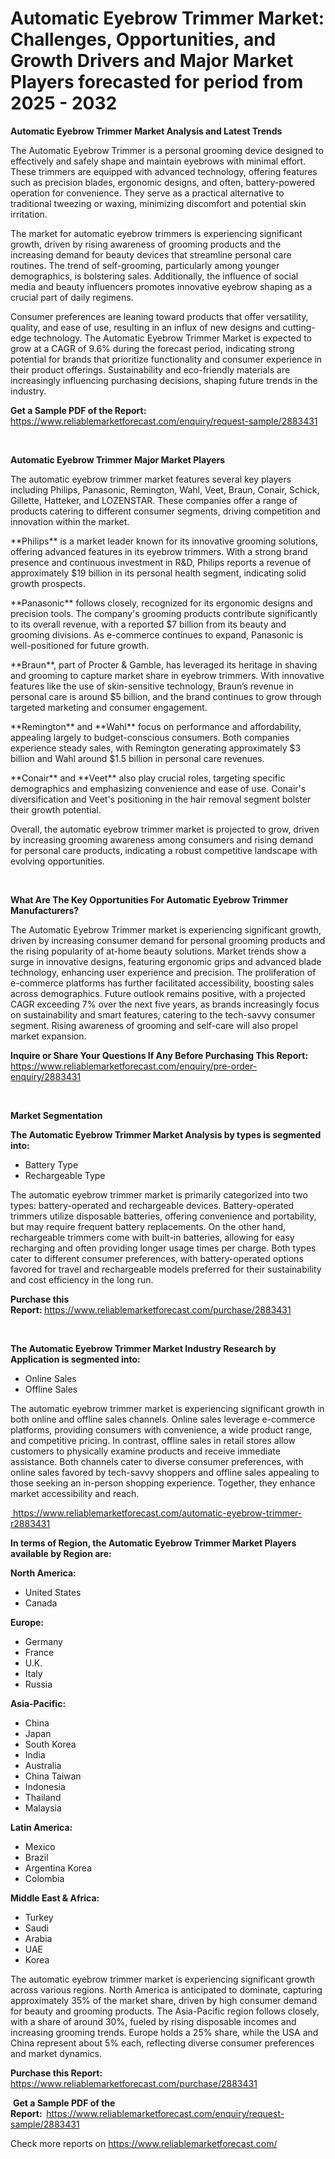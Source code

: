 <p><h1>Automatic Eyebrow Trimmer Market: Challenges, Opportunities, and Growth Drivers and Major Market Players forecasted for period from 2025 - 2032</h1></p><p><strong>Automatic Eyebrow Trimmer Market Analysis and Latest Trends</strong></p>
<p><p>The Automatic Eyebrow Trimmer is a personal grooming device designed to effectively and safely shape and maintain eyebrows with minimal effort. These trimmers are equipped with advanced technology, offering features such as precision blades, ergonomic designs, and often, battery-powered operation for convenience. They serve as a practical alternative to traditional tweezing or waxing, minimizing discomfort and potential skin irritation.</p><p>The market for automatic eyebrow trimmers is experiencing significant growth, driven by rising awareness of grooming products and the increasing demand for beauty devices that streamline personal care routines. The trend of self-grooming, particularly among younger demographics, is bolstering sales. Additionally, the influence of social media and beauty influencers promotes innovative eyebrow shaping as a crucial part of daily regimens.</p><p>Consumer preferences are leaning toward products that offer versatility, quality, and ease of use, resulting in an influx of new designs and cutting-edge technology. The Automatic Eyebrow Trimmer Market is expected to grow at a CAGR of 9.6% during the forecast period, indicating strong potential for brands that prioritize functionality and consumer experience in their product offerings. Sustainability and eco-friendly materials are increasingly influencing purchasing decisions, shaping future trends in the industry.</p></p>
<p><strong>Get a Sample PDF of the Report:&nbsp;</strong> <a href="https://www.reliablemarketforecast.com/enquiry/request-sample/2883431?utm_campaign=3203&utm_medium=2&utm_source=Github&utm_content=ia&utm_term=13032025&utm_id=automatic-eyebrow-trimmer">https://www.reliablemarketforecast.com/enquiry/request-sample/2883431</a></p>
<p>&nbsp;</p>
<p><strong>Automatic Eyebrow Trimmer Major Market Players</strong></p>
<p><p>The automatic eyebrow trimmer market features several key players including Philips, Panasonic, Remington, Wahl, Veet, Braun, Conair, Schick, Gillette, Hatteker, and LOZENSTAR. These companies offer a range of products catering to different consumer segments, driving competition and innovation within the market.</p><p>**Philips** is a market leader known for its innovative grooming solutions, offering advanced features in its eyebrow trimmers. With a strong brand presence and continuous investment in R&D, Philips reports a revenue of approximately $19 billion in its personal health segment, indicating solid growth prospects.</p><p>**Panasonic** follows closely, recognized for its ergonomic designs and precision tools. The company's grooming products contribute significantly to its overall revenue, with a reported $7 billion from its beauty and grooming divisions. As e-commerce continues to expand, Panasonic is well-positioned for future growth.</p><p>**Braun**, part of Procter & Gamble, has leveraged its heritage in shaving and grooming to capture market share in eyebrow trimmers. With innovative features like the use of skin-sensitive technology, Braun’s revenue in personal care is around $5 billion, and the brand continues to grow through targeted marketing and consumer engagement.</p><p>**Remington** and **Wahl** focus on performance and affordability, appealing largely to budget-conscious consumers. Both companies experience steady sales, with Remington generating approximately $3 billion and Wahl around $1.5 billion in personal care revenues.</p><p>**Conair** and **Veet** also play crucial roles, targeting specific demographics and emphasizing convenience and ease of use. Conair's diversification and Veet's positioning in the hair removal segment bolster their growth potential.</p><p>Overall, the automatic eyebrow trimmer market is projected to grow, driven by increasing grooming awareness among consumers and rising demand for personal care products, indicating a robust competitive landscape with evolving opportunities.</p></p>
<p>&nbsp;</p>
<p><strong>What Are The Key Opportunities For Automatic Eyebrow Trimmer Manufacturers?</strong></p>
<p><p>The Automatic Eyebrow Trimmer market is experiencing significant growth, driven by increasing consumer demand for personal grooming products and the rising popularity of at-home beauty solutions. Market trends show a surge in innovative designs, featuring ergonomic grips and advanced blade technology, enhancing user experience and precision. The proliferation of e-commerce platforms has further facilitated accessibility, boosting sales across demographics. Future outlook remains positive, with a projected CAGR exceeding 7% over the next five years, as brands increasingly focus on sustainability and smart features, catering to the tech-savvy consumer segment. Rising awareness of grooming and self-care will also propel market expansion.</p></p>
<p><strong>Inquire or Share Your Questions If Any Before Purchasing This Report:</strong> <a href="https://www.reliablemarketforecast.com/enquiry/pre-order-enquiry/2883431?utm_campaign=3203&utm_medium=2&utm_source=Github&utm_content=ia&utm_term=13032025&utm_id=automatic-eyebrow-trimmer">https://www.reliablemarketforecast.com/enquiry/pre-order-enquiry/2883431</a></p>
<p>&nbsp;</p>
<p><strong>Market Segmentation</strong></p>
<p><strong>The Automatic Eyebrow Trimmer Market Analysis by types is segmented into:</strong></p>
<p><ul><li>Battery Type</li><li>Rechargeable Type</li></ul></p>
<p><p>The automatic eyebrow trimmer market is primarily categorized into two types: battery-operated and rechargeable devices. Battery-operated trimmers utilize disposable batteries, offering convenience and portability, but may require frequent battery replacements. On the other hand, rechargeable trimmers come with built-in batteries, allowing for easy recharging and often providing longer usage times per charge. Both types cater to different consumer preferences, with battery-operated options favored for travel and rechargeable models preferred for their sustainability and cost efficiency in the long run.</p></p>
<p><strong>Purchase this Report:&nbsp;</strong><a href="https://www.reliablemarketforecast.com/purchase/2883431?utm_campaign=3203&utm_medium=2&utm_source=Github&utm_content=ia&utm_term=13032025&utm_id=automatic-eyebrow-trimmer">https://www.reliablemarketforecast.com/purchase/2883431</a></p>
<p>&nbsp;</p>
<p><strong>The Automatic Eyebrow Trimmer Market Industry Research by Application is segmented into:</strong></p>
<p><ul><li>Online Sales</li><li>Offline Sales</li></ul></p>
<p><p>The automatic eyebrow trimmer market is experiencing significant growth in both online and offline sales channels. Online sales leverage e-commerce platforms, providing consumers with convenience, a wide product range, and competitive pricing. In contrast, offline sales in retail stores allow customers to physically examine products and receive immediate assistance. Both channels cater to diverse consumer preferences, with online sales favored by tech-savvy shoppers and offline sales appealing to those seeking an in-person shopping experience. Together, they enhance market accessibility and reach.</p></p>
<p><a href="https://www.reliablemarketforecast.com/automatic-eyebrow-trimmer-r2883431?utm_campaign=3203&utm_medium=2&utm_source=Github&utm_content=ia&utm_term=13032025&utm_id=automatic-eyebrow-trimmer">&nbsp;https://www.reliablemarketforecast.com/automatic-eyebrow-trimmer-r2883431</a></p>
<p><strong>In terms of Region, the Automatic Eyebrow Trimmer Market Players available by Region are:</strong></p>
<p>
    <p> <strong> North America: </strong>
        <ul>
            <li>United States</li>
            <li>Canada</li>
        </ul>
        </p> 
    <p> <strong> Europe: </strong>
        <ul>
            <li>Germany</li>
            <li>France</li>
            <li>U.K.</li>
            <li>Italy</li>
            <li>Russia</li>
        </ul>
        </p> 
    <p> <strong> Asia-Pacific: </strong>
        <ul>
            <li>China</li>
            <li>Japan</li>
            <li>South Korea</li>
            <li>India</li>
            <li>Australia</li>
            <li>China Taiwan</li>
            <li>Indonesia</li>
            <li>Thailand</li>
            <li>Malaysia</li>
        </ul>
        </p> 
    <p> <strong> Latin America: </strong>
        <ul>
            <li>Mexico</li>
            <li>Brazil</li>
            <li>Argentina Korea</li>
            <li>Colombia</li>
        </ul>
        </p> 
    <p> <strong> Middle East & Africa: </strong>
        <ul>
            <li>Turkey</li>
            <li>Saudi</li>
            <li>Arabia</li>
            <li>UAE</li>
            <li>Korea</li>
        </ul>
    </p>
    </p>
<p><p>The automatic eyebrow trimmer market is experiencing significant growth across various regions. North America is anticipated to dominate, capturing approximately 35% of the market share, driven by high consumer demand for beauty and grooming products. The Asia-Pacific region follows closely, with a share of around 30%, fueled by rising disposable incomes and increasing grooming trends. Europe holds a 25% share, while the USA and China represent about 5% each, reflecting diverse consumer preferences and market dynamics.</p></p>
<p><strong>Purchase this Report: </strong><a href="https://www.reliablemarketforecast.com/purchase/2883431?utm_campaign=3203&utm_medium=2&utm_source=Github&utm_content=ia&utm_term=13032025&utm_id=automatic-eyebrow-trimmer">https://www.reliablemarketforecast.com/purchase/2883431</a></p>
<p>&nbsp;<strong>Get a Sample PDF of the Report:&nbsp;&nbsp;</strong><a href="https://www.reliablemarketforecast.com/enquiry/request-sample/2883431?utm_campaign=3203&utm_medium=2&utm_source=Github&utm_content=ia&utm_term=13032025&utm_id=automatic-eyebrow-trimmer">https://www.reliablemarketforecast.com/enquiry/request-sample/2883431</a></p>
<p><strong></strong></p>
<p>Check more reports on <a href="https://www.reliablemarketforecast.com/?utm_campaign=3203&utm_medium=2&utm_source=Github&utm_content=ia&utm_term=13032025&utm_id=automatic-eyebrow-trimmer">https://www.reliablemarketforecast.com/</a></p>